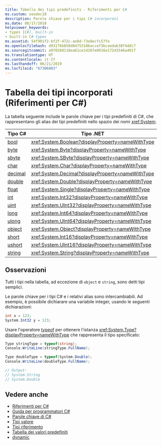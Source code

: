 ```yaml
---
title: Tabella dei tipi predefiniti - Riferimenti per C#
ms.custom: seodec18
description: Parole chiave per i tipi C# incorporati
ms.date: 08/17/2018
helpviewer_keywords:
- types [C#], built-in
- built-in C# types
ms.assetid: 54f901f2-bf2f-472c-ae8d-73e8ecfc57fe
ms.openlocfilehash: d93176b850d84753106accef3bcaedab38f4ddc7
ms.sourcegitcommit: a970268118ea61ce14207e0916e17243546a491f
ms.translationtype: HT
ms.contentlocale: it-IT
ms.lasthandoff: 06/21/2019
ms.locfileid: "67306803"
---
```

# <a name="built-in-types-table-c-reference"></a>Tabella dei tipi incorporati (Riferimenti per C#)

La tabella seguente include le parole chiave per i tipi predefiniti di C#, che rappresentano gli alias dei tipi predefiniti nello spazio dei nomi <xref:System>.  
  
|Tipo C#|Tipo .NET|  
|--------------|-------------------------|  
|[bool](bool.md)|<xref:System.Boolean?displayProperty=nameWithType>|  
|[byte](byte.md)|<xref:System.Byte?displayProperty=nameWithType>|  
|[sbyte](sbyte.md)|<xref:System.SByte?displayProperty=nameWithType>|  
|[char](char.md)|<xref:System.Char?displayProperty=nameWithType>|  
|[decimal](decimal.md)|<xref:System.Decimal?displayProperty=nameWithType>|  
|[double](double.md)|<xref:System.Double?displayProperty=nameWithType>|  
|[float](float.md)|<xref:System.Single?displayProperty=nameWithType>|  
|[int](int.md)|<xref:System.Int32?displayProperty=nameWithType>|  
|[uint](uint.md)|<xref:System.UInt32?displayProperty=nameWithType>|  
|[long](long.md)|<xref:System.Int64?displayProperty=nameWithType>|  
|[ulong](ulong.md)|<xref:System.UInt64?displayProperty=nameWithType>|  
|[object](object.md)|<xref:System.Object?displayProperty=nameWithType>|  
|[short](short.md)|<xref:System.Int16?displayProperty=nameWithType>|  
|[ushort](ushort.md)|<xref:System.UInt16?displayProperty=nameWithType>|  
|[string](string.md)|<xref:System.String?displayProperty=nameWithType>|  
  
## <a name="remarks"></a>Osservazioni

Tutti i tipi nella tabella, ad eccezione di `object` e `string`, sono detti tipi semplici.  
  
Le parole chiave per i tipi C# e i relativi alias sono intercambiabili. Ad esempio, è possibile dichiarare una variabile integer, usando le seguenti dichiarazioni:  

```csharp
int x = 123;
System.Int32 y = 123;
```

Usare l'operatore [typeof](../operators/type-testing-and-conversion-operators.md#typeof-operator) per ottenere l'istanza <xref:System.Type?displayProperty=nameWithType> che rappresenta il tipo specificato:

```csharp
Type stringType = typeof(string);
Console.WriteLine(stringType.FullName);

Type doubleType = typeof(System.Double);
Console.WriteLine(doubleType.FullName);

// Output:
// System.String
// System.Double
```

## <a name="see-also"></a>Vedere anche

- [Riferimenti per C#](../../../csharp/language-reference/index.md)
- [Guida per programmatori C#](../../../csharp/programming-guide/index.md)
- [Parole chiave di C#](index.md)
- [Tipi valore](value-types.md)
- [Tipi riferimento](reference-types.md)
- [Tabella dei valori predefiniti](default-values-table.md)
- [dynamic](dynamic.md)
